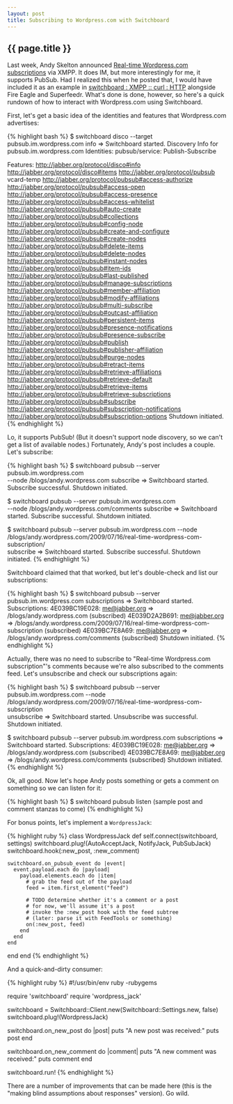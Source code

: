 ```yaml
---
layout: post
title: Subscribing to Wordpress.com with Switchboard
---
```


## {{ page.title }}

Last week, Andy Skelton announced [Real-time Wordpress.com
subscriptions](http://andy.wordpress.com/2009/07/16/real-time-wordpress-com-subscription/)
via XMPP. It does IM, but more interestingly for me, it supports PubSub. Had I
realized this when he posted that, I would have included it as an example in
[switchboard : XMPP :: curl :
HTTP](http://mojodna.net/2009/07/16/switchboard-curl-for-xmpp.html) alongside
Fire Eagle and Superfeedr. What's done is done, however, so here's a quick
rundown of how to interact with Wordpress.com using Switchboard.

First, let's get a basic idea of the identities and features that
Wordpress.com advertises:

{% highlight bash %}
$ switchboard disco --target pubsub.im.wordpress.com info
=> Switchboard started.
Discovery Info for pubsub.im.wordpress.com
Identities:
  pubsub/service: Publish-Subscribe

Features:
  http://jabber.org/protocol/disco#info
  http://jabber.org/protocol/disco#items
  http://jabber.org/protocol/pubsub
  vcard-temp
  http://jabber.org/protocol/pubsub#access-authorize
  http://jabber.org/protocol/pubsub#access-open
  http://jabber.org/protocol/pubsub#access-presence
  http://jabber.org/protocol/pubsub#access-whitelist
  http://jabber.org/protocol/pubsub#auto-create
  http://jabber.org/protocol/pubsub#collections
  http://jabber.org/protocol/pubsub#config-node
  http://jabber.org/protocol/pubsub#create-and-configure
  http://jabber.org/protocol/pubsub#create-nodes
  http://jabber.org/protocol/pubsub#delete-items
  http://jabber.org/protocol/pubsub#delete-nodes
  http://jabber.org/protocol/pubsub#instant-nodes
  http://jabber.org/protocol/pubsub#item-ids
  http://jabber.org/protocol/pubsub#last-published
  http://jabber.org/protocol/pubsub#manage-subscriptions
  http://jabber.org/protocol/pubsub#member-affiliation
  http://jabber.org/protocol/pubsub#modify-affiliations
  http://jabber.org/protocol/pubsub#multi-subscribe
  http://jabber.org/protocol/pubsub#outcast-affiliation
  http://jabber.org/protocol/pubsub#persistent-items
  http://jabber.org/protocol/pubsub#presence-notifications
  http://jabber.org/protocol/pubsub#presence-subscribe
  http://jabber.org/protocol/pubsub#publish
  http://jabber.org/protocol/pubsub#publisher-affiliation
  http://jabber.org/protocol/pubsub#purge-nodes
  http://jabber.org/protocol/pubsub#retract-items
  http://jabber.org/protocol/pubsub#retrieve-affiliations
  http://jabber.org/protocol/pubsub#retrieve-default
  http://jabber.org/protocol/pubsub#retrieve-items
  http://jabber.org/protocol/pubsub#retrieve-subscriptions
  http://jabber.org/protocol/pubsub#subscribe
  http://jabber.org/protocol/pubsub#subscription-notifications
  http://jabber.org/protocol/pubsub#subscription-options
Shutdown initiated.
{% endhighlight %}

Lo, it supports PubSub! (But it doesn't support node discovery, so we can't
get a list of available nodes.) Fortunately, Andy's post includes a couple.
Let's subscribe:

{% highlight bash %}
$ switchboard pubsub --server pubsub.im.wordpress.com \
    --node /blogs/andy.wordpress.com subscribe
=> Switchboard started.
Subscribe successful.
Shutdown initiated.

$ switchboard pubsub --server pubsub.im.wordpress.com \
    --node /blogs/andy.wordpress.com/comments subscribe
=> Switchboard started.
Subscribe successful.
Shutdown initiated.

$ switchboard pubsub --server pubsub.im.wordpress.com --node \
     /blogs/andy.wordpress.com/2009/07/16/real-time-wordpress-com-subscription/ \
    subscribe
=> Switchboard started.
Subscribe successful.
Shutdown initiated.
{% endhighlight %}

Switchboard claimed that that worked, but let's double-check and list our
subscriptions:

{% highlight bash %}
$ switchboard pubsub --server pubsub.im.wordpress.com subscriptions
=> Switchboard started.
Subscriptions:
4E039BC19E028: me@jabber.org => /blogs/andy.wordpress.com (subscribed)
4E039D2A2B691: me@jabber.org => /blogs/andy.wordpress.com/2009/07/16/real-time-wordpress-com-subscription (subscribed)
4E039BC7E8A69: me@jabber.org => /blogs/andy.wordpress.com/comments (subscribed)
Shutdown initiated.
{% endhighlight %}

Actually, there was no need to subscribe to "Real-time Wordpress.com
subscription"'s comments because we're also subscribed to the comments feed.
Let's unsubscribe and check our subscriptions again:

{% highlight bash %}
$ switchboard pubsub --server pubsub.im.wordpress.com --node \
     /blogs/andy.wordpress.com/2009/07/16/real-time-wordpress-com-subscription \
    unsubscribe
=> Switchboard started.
Unsubscribe was successful.
Shutdown initiated.

$ switchboard pubsub --server pubsub.im.wordpress.com subscriptions
=> Switchboard started.
Subscriptions:
4E039BC19E028: me@jabber.org => /blogs/andy.wordpress.com (subscribed)
4E039BC7E8A69: me@jabber.org => /blogs/andy.wordpress.com/comments (subscribed)
Shutdown initiated.
{% endhighlight %}

Ok, all good. Now let's hope Andy posts something or gets a comment on
something so we can listen for it:

{% highlight bash %}
$ switchboard pubsub listen
(sample post and comment <event /> stanzas to come)
{% endhighlight %}

For bonus points, let's implement a `WordpressJack`:

{% highlight ruby %}
class WordpressJack
  def self.connect(switchboard, settings)
    switchboard.plug!(AutoAcceptJack, NotifyJack, PubSubJack)
    switchboard.hook(:new_post, :new_comment)

    switchboard.on_pubsub_event do |event|
      event.payload.each do |payload|
        payload.elements.each do |item|
          # grab the feed out of the payload
          feed = item.first_element("feed")
          
          # TODO determine whether it's a comment or a post
          # for now, we'll assume it's a post
          # invoke the :new_post hook with the feed subtree
          # (later: parse it with FeedTools or something)
          on(:new_post, feed)
        end
      end
    end
  end
end
{% endhighlight %}

And a quick-and-dirty consumer:

{% highlight ruby %}
#!/usr/bin/env ruby -rubygems

require 'switchboard'
require 'wordpress_jack'

switchboard = Switchboard::Client.new(Switchboard::Settings.new, false)
switchboard.plug!(WordpressJack)

switchboard.on_new_post do |post|
  puts "A new post was received:"
  puts post
end

switchboard.on_new_comment do |comment|
  puts "A new comment was received:"
  puts comment
end

switchboard.run!
{% endhighlight %}

There are a number of improvements that can be made here (this is the "making
blind assumptions about responses" version).  Go wild.

